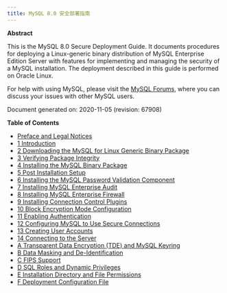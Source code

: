 ```yaml
---
title: MySQL 8.0 安全部署指南
---
```


**Abstract**

This is the MySQL 8.0 Secure Deployment Guide. It documents procedures for deploying a Linux-generic binary distribution of MySQL Enterprise Edition Server with features for implementing and managing the security of a MySQL installation. The deployment described in this guide is performed on Oracle Linux.

For help with using MySQL, please visit the [MySQL Forums](http://forums.mysql.com/), where you can discuss your issues with other MySQL users.

Document generated on: 2020-11-05 (revision: 67908)

**Table of Contents**

- [Preface and Legal Notices](https://dev.mysql.com/doc/mysql-secure-deployment-guide/8.0/en/preface.html)
- [1 Introduction](https://dev.mysql.com/doc/mysql-secure-deployment-guide/8.0/en/secure-deployment-overview.html)
- [2 Downloading the MySQL for Linux Generic Binary Package](https://dev.mysql.com/doc/mysql-secure-deployment-guide/8.0/en/secure-deployment-download.html)
- [3 Verifying Package Integrity](https://dev.mysql.com/doc/mysql-secure-deployment-guide/8.0/en/secure-deployment-verify-package.html)
- [4 Installing the MySQL Binary Package](https://dev.mysql.com/doc/mysql-secure-deployment-guide/8.0/en/secure-deployment-install.html)
- [5 Post Installation Setup](https://dev.mysql.com/doc/mysql-secure-deployment-guide/8.0/en/secure-deployment-post-install.html)
- [6 Installing the MySQL Password Validation Component](https://dev.mysql.com/doc/mysql-secure-deployment-guide/8.0/en/secure-deployment-password-validation.html)
- [7 Installing MySQL Enterprise Audit](https://dev.mysql.com/doc/mysql-secure-deployment-guide/8.0/en/secure-deployment-audit.html)
- [8 Installing MySQL Enterprise Firewall](https://dev.mysql.com/doc/mysql-secure-deployment-guide/8.0/en/secure-deployment-firewall.html)
- [9 Installing Connection Control Plugins](https://dev.mysql.com/doc/mysql-secure-deployment-guide/8.0/en/secure-deployment-connection-control.html)
- [10 Block Encryption Mode Configuration](https://dev.mysql.com/doc/mysql-secure-deployment-guide/8.0/en/secure-deployment-block-encryption-mode.html)
- [11 Enabling Authentication](https://dev.mysql.com/doc/mysql-secure-deployment-guide/8.0/en/secure-deployment-configure-authentication.html)
- [12 Configuring MySQL to Use Secure Connections](https://dev.mysql.com/doc/mysql-secure-deployment-guide/8.0/en/secure-deployment-secure-connections.html)
- [13 Creating User Accounts](https://dev.mysql.com/doc/mysql-secure-deployment-guide/8.0/en/secure-deployment-user-accounts.html)
- [14 Connecting to the Server](https://dev.mysql.com/doc/mysql-secure-deployment-guide/8.0/en/secure-deployment-connect.html)
- [A Transparent Data Encryption (TDE) and MySQL Keyring](https://dev.mysql.com/doc/mysql-secure-deployment-guide/8.0/en/secure-deployment-data-encryption.html)
- [B Data Masking and De-Identification](https://dev.mysql.com/doc/mysql-secure-deployment-guide/8.0/en/secure-deployment-data-masking.html)
- [C FIPS Support](https://dev.mysql.com/doc/mysql-secure-deployment-guide/8.0/en/secure-deployment-fips.html)
- [D SQL Roles and Dynamic Privileges](https://dev.mysql.com/doc/mysql-secure-deployment-guide/8.0/en/secure-deployment-roles-dynamic-privileges.html)
- [E Installation Directory and File Permissions](https://dev.mysql.com/doc/mysql-secure-deployment-guide/8.0/en/secure-deployment-permissions.html)
- [F Deployment Configuration File](https://dev.mysql.com/doc/mysql-secure-deployment-guide/8.0/en/secure-deployment-configuration-file.html)
